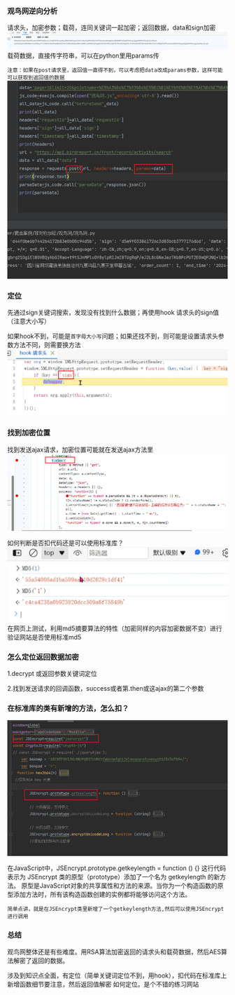 ﻿### 观鸟网逆向分析 

请求头，加密参数；载荷，连同关键词一起加密；返回数据，data和sign加密
![](图片1.png)
载荷数据，直接传字符串，可以在python里用params传

`注意：如果在post请求里，返回值一直得不到，可以考虑把data改成params参数，这样可能可以获取到返回值的数据`
![](图片6.png)

### 定位

先通过sign关键词搜索，发现没有找到什么数据；再使用hook 请求头的sign值（注意大小写）

如果hook不到，可能是`首字母大小写`问题；如果还找不到，则可能是设置请求头参数方法不同，则需要换方法
![](图片2.png)


### 找到加密位置
找到发送ajax请求，加密位置可能就在发送ajax方法里
![](图片4.png)

如何判断是否扣代码还是可以使用标准库？
![](图片3.png)
在网页上测试，利用md5摘要算法的特性（加密同样的内容加密数据不变）进行验证网站是否使用标准md5


### 怎么定位返回数据加密

1.decrypt 或返回参数关键词定位

2.找到发送请求的回调函数，success或者第.then或这ajax的第二个参数


### 在标准库的类有新增的方法，怎么扣？
![](图片5.png)

在JavaScript中，JSEncrypt.prototype.getkeylength = function () {} 这行代码表示为 
JSEncrypt 类的原型（prototype）添加了一个名为 getkeylength 的新方法。
原型是JavaScript对象的共享属性和方法的来源。当你为一个构造函数的原型添加方法时，所有该构造函数创建的实例都将能够访问这个方法。

`简单点讲，就是在JSEncrypt类里新增了一个getkeylength方法,然后可以使用JSEncrypt进行调用`

### 总结 
观鸟网整体还是有些难度。用RSA算法加密返回的请求头和载荷数据，然后AES算法解密了返回的数据。

涉及到知识点全面，有定位（简单关键词定位不到，用hook），扣代码在标准库上新增函数细节要注意，然后返回值解密
如何定位。是个不错的练习网站


